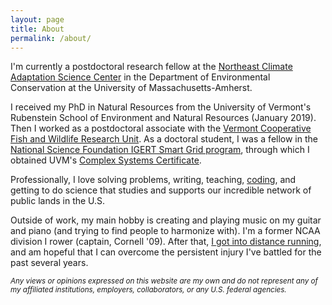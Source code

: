 ```yaml
---
layout: page
title: About
permalink: /about/
---
```


I'm currently a postdoctoral research fellow at the [Northeast Climate Adaptation Science Center](https://necsc.umass.edu/) in the Department of Environmental Conservation at the University of Massachusetts-Amherst.

I received my PhD in Natural Resources from the University of Vermont's Rubenstein School of Environment and Natural Resources (January 2019). Then I worked as a postdoctoral associate with the [Vermont Cooperative Fish and Wildlife Research Unit](https://www.coopunits.org/Vermont/). As a doctoral student, I was a fellow in the [National Science Foundation IGERT Smart Grid program](http://www.igert.org/projects/281.html), through which I obtained UVM's [Complex Systems Certificate](https://vermontcomplexsystems.org/education/certificate/). 

Professionally, I love solving problems, writing, teaching, [coding](https://github.com/cbalantic/), and getting to do science that studies and supports our incredible network of public lands in the U.S.

Outside of work, my main hobby is creating and playing music on my guitar and piano (and trying to find people to harmonize with). I'm a former NCAA division I rower (captain, Cornell '09). After that, [I got into distance running](https://www.athlinks.com/athletes/67626184/statistics), and am hopeful that I can overcome the persistent injury I've battled for the past several years.

<sub> *Any views or opinions expressed on this website are my own and do not represent any of my affiliated institutions, employers, collaborators, or any U.S. federal agencies.* </sub>
